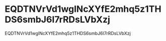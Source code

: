 # EQDTNVrVd1wglNcXYfE2mhq5z1THDS6smbJ6I7rRDsLVbXzj
EQDTNVrVd1wglNcXYfE2mhq5z1THDS6smbJ6I7rRDsLVbXzj

